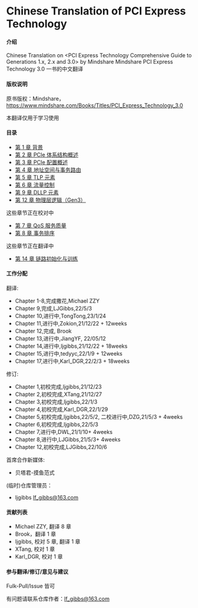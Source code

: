 # Chinese Translation of PCI Express Technology 

#### 介绍
Chinese Translation on <PCI Express Technology Comprehensive Guide to Generations 1.x, 2.x and 3.0> by Mindshare
Mindshare PCI Express Technology 3.0 一书的中文翻译



#### 版权说明
原书版权：Mindshare，https://www.mindshare.com/Books/Titles/PCI_Express_Technology_3.0

本翻译仅用于学习使用

#### 目录

- [第  1 章 背景](<1 背景.md>)
- [第  2 章 PCIe 体系结构概述](<2 PCIe 体系结构概述.md>)
- [第  3 章 PCIe 配置概述](<3 PCIe 配置概述.md>)
- [第  4 章 地址空间与事务路由](<4 地址空间与事务路由.md>)
- [第  5 章 TLP 元素](<5 TLP 元素.md>)
- [第  6 章 流量控制](<6 流量控制.md>)
- [第  9 章 DLLP 元素](<9 DLLP 元素.md>)
- [第  12 章 物理层逻辑（Gen3）](<12 物理层逻辑(gen3).md>)

这些章节正在校对中
- [第  7 章 QoS 服务质量](<7 QoS 服务质量.md>)
- [第  8 章 事务排序](<8 事务排序.md>)

这些章节正在翻译中
- [第 14 章 链路初始化与训练](<14 链路初始化与训练.md>)

#### 工作分配

翻译:

- Chapter 1-8,完成撒花,Michael ZZY
- Chapter 9,完成,LJGibbs,22/5/3
- Chapter 10,进行中,TongTong,23/1/24
- Chapter 11,进行中,Zokion,21/12/22 + 12weeks
- Chapter 12,完成, Brook 
- Chapter 13,进行中,JiangYF, 22/05/12
- Chapter 14,进行中,ljgibbs,21/12/22 + 18weeks
- Chapter 15,进行中,tedyyc,22/1/9 + 12weeks
- Chapter 17,进行中,Karl_DGR,22/2/3 + 18weeks

修订:

- Chapter 1,初校完成,ljgibbs,21/12/23
- Chapter 2,初校完成,XTang,21/12/27
- Chapter 3,初校完成,ljgibbs,22/1/3
- Chapter 4,初校完成,Karl_DGR,22/1/29 
- Chapter 5,初校完成,ljgibbs,22/5/2, 二校进行中,DZG,21/5/3 + 4weeks
- Chapter 6,初校完成,ljgibbs,22/5/3
- Chapter 7,进行中,DWL,21/1/10+ 4weeks
- Chapter 8,进行中,LJGibbs,21/5/3+ 4weeks
- Chapter 12,初校完成,LJGibbs,22/10/6


首席合作新媒体:

- 贝塔君-摸鱼范式

(临时)仓库管理员：

- ljgibbs lf_gibbs@163.com

#### 贡献列表

- Michael ZZY, 翻译 8 章
- Brook，翻译 1 章
- ljgibbs, 校对 5 章, 翻译 1 章
- XTang, 校对 1 章
- Karl_DGR, 校对 1 章

#### 参与翻译/修订/意见与建议
Fulk-Pull/Issue 皆可

有问题请联系仓库作者：lf_gibbs@163.com

